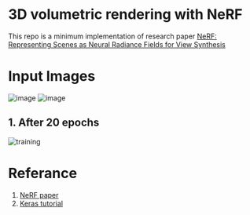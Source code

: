 # 3D volumetric rendering with NeRF

This repo is a minimum implementation of research paper [NeRF: Representing Scenes as Neural Radiance Fields for View Synthesis](https://arxiv.org/abs/2003.08934)


# Input Images

![image](https://user-images.githubusercontent.com/63397654/169548381-c53613aa-c8a2-4f3a-8e3f-ab01556d9bea.png) ![image](https://user-images.githubusercontent.com/63397654/169549358-e65cd593-3c68-4dd7-bff6-09a6021b1c2a.png)


## 1. After 20 epochs
![training](https://user-images.githubusercontent.com/63397654/169548604-1f9b3226-7637-405b-b0b2-34fc451c2fa3.gif)


# Referance
1. [NeRF paper](https://arxiv.org/abs/2003.08934)
2. [Keras tutorial](https://keras.io/examples/vision/nerf/#3d-volumetric-rendering-with-nerf)

